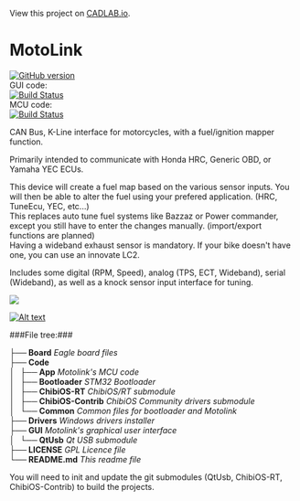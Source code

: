 View this project on [CADLAB.io](https://cadlab.io/node/808). 

MotoLink
===================

[![GitHub version](https://badge.fury.io/gh/fpoussin%2Fmotolink.svg)](https://badge.fury.io/gh/fpoussin%2Fmotolink)  
GUI code:  
[![Build Status](http://jenkins.netyxia.net/buildStatus/icon?job=Motolink-GUI)](http://jenkins.netyxia.net/job/Motolink-GUI)  
MCU code:  
[![Build Status](http://jenkins.netyxia.net/buildStatus/icon?job=Motolink-ARM)](http://jenkins.netyxia.net/job/Motolink-ARM)

CAN Bus, K-Line interface for motorcycles, with a fuel/ignition mapper function.  

Primarily intended to communicate with Honda HRC, Generic OBD, or Yamaha YEC ECUs.  

This device will create a fuel map based on the various sensor inputs. You will then be able to alter the fuel using your prefered application. (HRC, TuneEcu, YEC, etc...)  
This replaces auto tune fuel systems like Bazzaz or Power commander, except you still have to enter the changes manually. (import/export functions are planned)  
Having a wideband exhaust sensor is mandatory. If your bike doesn't have one, you can use an innovate LC2.  

Includes some digital (RPM, Speed), analog (TPS, ECT, Wideband), serial (Wideband), as well as a knock sensor input interface for tuning.

![](http://i.imgur.com/Rat9Znd.jpg)

[![Alt text](https://img.youtube.com/vi/rAnS-8KSQrY/0.jpg)](https://www.youtube.com/watch?v=rAnS-8KSQrY)


###File tree:###

**├── Board**  *Eagle board files*  
**├── Code**  
**│   ├── App**  *Motolink's MCU code*  
**│   ├── Bootloader**  *STM32 Bootloader*  
**│   ├── ChibiOS-RT**  *ChibiOS/RT submodule*  
**│   ├── ChibiOS-Contrib**  *ChibiOS Community drivers submodule*  
**│   └── Common**  *Common files for bootloader and Motolink*  
**├── Drivers**  *Windows drivers installer*  
**├── GUI**  *Motolink's graphical user interface*  
**│   └── QtUsb**  *Qt USB submodule*  
**├── LICENSE**  *GPL Licence file*  
**└── README.md**  *This readme file*  

You will need to init and update the git submodules (QtUsb, ChibiOS-RT, ChibiOS-Contrib) to build the projects.

